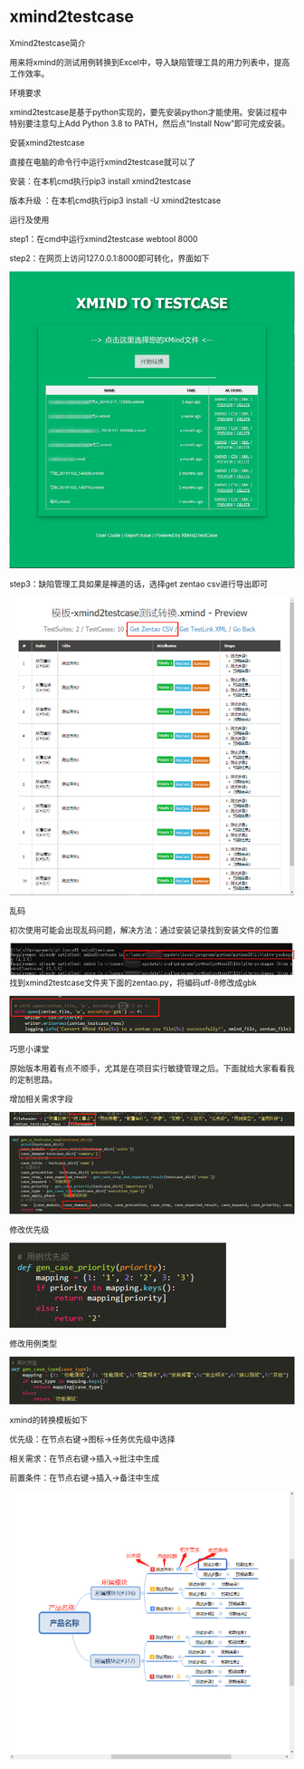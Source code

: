 # xmind2testcase
   
Xmind2testcase简介

用来将xmind的测试用例转换到Excel中，导入缺陷管理工具的用力列表中，提高工作效率。



环境要求

xmind2testcase是基于python实现的，要先安装python才能使用。安装过程中特别要注意勾上Add Python 3.8 to PATH，然后点“Install Now”即可完成安装。



安装xmind2testcase

直接在电脑的命令行中运行xmind2testcase就可以了

安装：在本机cmd执行pip3 install xmind2testcase

版本升级 ：在本机cmd执行pip3 install -U xmind2testcase



运行及使用

step1：在cmd中运行xmind2testcase webtool 8000

step2：在网页上访问127.0.0.1:8000即可转化，界面如下


![image](https://github.com/fayeloh/xmind2testcase/blob/master/img/1.png)


step3：缺陷管理工具如果是禅道的话，选择get zentao csv进行导出即可



![image](https://github.com/fayeloh/xmind2testcase/blob/master/img/2.png)


乱码


初次使用可能会出现乱码问题，解决方法：通过安装记录找到安装文件的位置

![image](https://github.com/fayeloh/xmind2testcase/blob/master/img/3.png)
找到xmind2testcase文件夹下面的zentao.py，将编码utf-8修改成gbk


![image](https://github.com/fayeloh/xmind2testcase/blob/master/img/4.png)



巧思小课堂




原始版本用着有点不顺手，尤其是在项目实行敏捷管理之后。下面就给大家看看我的定制思路。



增加相关需求字段


![image](https://github.com/fayeloh/xmind2testcase/blob/master/img/5.png)


![image](https://github.com/fayeloh/xmind2testcase/blob/master/img/6.png)



修改优先级



![image](https://github.com/fayeloh/xmind2testcase/blob/master/img/7.png)


修改用例类型


![image](https://github.com/fayeloh/xmind2testcase/blob/master/img/8.png)



xmind的转换模板如下

优先级：在节点右键->图标->任务优先级中选择

相关需求：在节点右键->插入->批注中生成

前置条件：在节点右键->插入->备注中生成


![image](https://github.com/fayeloh/xmind2testcase/blob/master/img/9.png)

